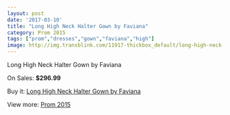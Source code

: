 ```yaml
---
layout: post
date: '2017-03-10'
title: "Long High Neck Halter Gown by Faviana"
category: Prom 2015
tags: ["prom","dresses","gown","faviana","high"]
image: http://img.transblink.com/11917-thickbox_default/long-high-neck-halter-gown-by-faviana.jpg
---
```

Long High Neck Halter Gown by Faviana

On Sales: **$296.99**
<a href="https://www.transblink.com/en/prom-2015/3875-long-high-neck-halter-gown-by-faviana.html"><amp-img layout="responsive" width="600" height="600" src="//img.transblink.com/11917-thickbox_default/long-high-neck-halter-gown-by-faviana.jpg" alt="Long High Neck Halter Gown by Faviana 0" /></a>
<a href="https://www.transblink.com/en/prom-2015/3875-long-high-neck-halter-gown-by-faviana.html"><amp-img layout="responsive" width="600" height="600" src="//img.transblink.com/11920-thickbox_default/long-high-neck-halter-gown-by-faviana.jpg" alt="Long High Neck Halter Gown by Faviana 1" /></a>
<a href="https://www.transblink.com/en/prom-2015/3875-long-high-neck-halter-gown-by-faviana.html"><amp-img layout="responsive" width="600" height="600" src="//img.transblink.com/11919-thickbox_default/long-high-neck-halter-gown-by-faviana.jpg" alt="Long High Neck Halter Gown by Faviana 2" /></a>
<a href="https://www.transblink.com/en/prom-2015/3875-long-high-neck-halter-gown-by-faviana.html"><amp-img layout="responsive" width="600" height="600" src="//img.transblink.com/11918-thickbox_default/long-high-neck-halter-gown-by-faviana.jpg" alt="Long High Neck Halter Gown by Faviana 3" /></a>

Buy it: [Long High Neck Halter Gown by Faviana](https://www.transblink.com/en/prom-2015/3875-long-high-neck-halter-gown-by-faviana.html "Long High Neck Halter Gown by Faviana")

View more: [Prom 2015](https://www.transblink.com/en/10-prom-2015 "Prom 2015")